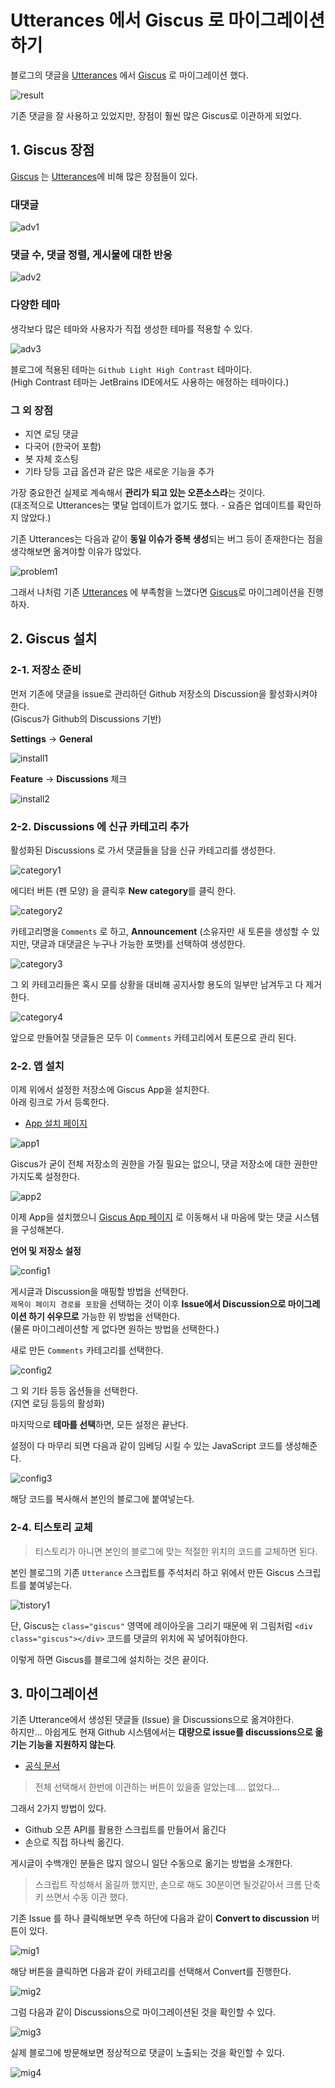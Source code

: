 # Utterances 에서 Giscus 로 마이그레이션하기

블로그의 댓글을 [Utterances](https://utteranc.es/) 에서 [Giscus](https://giscus.app/ko) 로 마이그레이션 했다.  

![result](./images/result.jpeg)

기존 댓글을 잘 사용하고 있었지만, 장점이 훨씬 많은 Giscus로 이관하게 되었다.

## 1. Giscus 장점

[Giscus](https://giscus.app/ko) 는 [Utterances](https://utteranc.es/)에 비해 많은 장점들이 있다.

### 대댓글

![adv1](./images/adv1.png)

### 댓글 수, 댓글 정렬, 게시물에 대한 반응

![adv2](./images/adv2.png)

### 다양한 테마

생각보다 많은 테마와 사용자가 직접 생성한 테마를 적용할 수 있다.

![adv3](./images/adv3.png)

블로그에 적용된 테마는 `Github Light High Contrast` 테마이다.  
(High Contrast 테마는 JetBrains IDE에서도 사용하는 애정하는 테마이다.)  

### 그 외 장점

- 지연 로딩 댓글 
- 다국어 (한국어 포함) 
- 봇 자체 호스팅 
- 기타 당등 고급 옵션과 같은 많은 새로운 기능을 추가

가장 중요한건 실제로 계속해서 **관리가 되고 있는 오픈소스라**는 것이다.  
(대조적으로 Utterances는 몇달 업데이트가 없기도 했다. - 요즘은 업데이트를 확인하지 않았다.)

기존 Utterances는 다음과 같이 **동일 이슈가 중복 생성**되는 버그 등이 존재한다는 점을 생각해보면 옮겨야할 이유가 많았다.

![problem1](./images/problem1.png)

그래서 나처럼 기존 [Utterances](https://utteranc.es/) 에 부족함을 느꼈다면 [Giscus](https://giscus.app/ko)로 마이그레이션을 진행하자.

## 2. Giscus 설치

### 2-1. 저장소 준비

먼저 기존에 댓글을 issue로 관리하던 Github 저장소의 Discussion을 활성화시켜야 한다.  
(Giscus가 Github의 Discussions 기반)  

**Settings** -> **General**

![install1](./images/install1.png)

**Feature** -> **Discussions** 체크

![install2](./images/install2.png)

### 2-2. Discussions 에 신규 카테고리 추가

활성화된 Discussions 로 가서 댓글들을 담을 신규 카테고리를 생성한다.

![category1](./images/category1.png)

에디터 버튼 (펜 모양) 을 클릭후 **New category**를 클릭 한다.

![category2](./images/category2.png)

카테고리명을 `Comments` 로 하고, **Announcement** (소유자만 새 토론을 생성할 수 있지만, 댓글과 대댓글은 누구나 가능한 포맷)를 선택하여 생성한다.

![category3](./images/category3.png)

그 외 카테고리들은 혹시 모를 상황을 대비해 공지사항 용도의 일부만 남겨두고 다 제거한다.

![category4](./images/category4.png)

앞으로 만들어질 댓글들은 모두 이 `Comments` 카테고리에서 토론으로 관리 된다.

### 2-2. 앱 설치

이제 위에서 설정한 저장소에 Giscus App을 설치한다.  
아래 링크로 가서 등록한다.

- [App 설치 페이지](https://giscus.app/ko)

![app1](./images/app1.png)

Giscus가 굳이 전체 저장소의 권한을 가질 필요는 없으니, 댓글 저장소에 대한 권한만 가지도록 설정한다.

![app2](./images/app2.png)
 
이제 App을 설치했으니 [Giscus App 페이지](https://giscus.app/) 로 이동해서 내 마음에 맞는 댓글 시스템을 구성해본다.

**언어 및 저장소 설정**

![config1](./images/config1.png)

게시글과 Discussion을 매핑할 방법을 선택한다.  
`제목이 페이지 경로를 포함`을 선택하는 것이 이후 **Issue에서 Discussion으로 마이그레이션 하기 쉬우므로** 가능한 위 방법을 선택한다.  
(물론 마이그레이션할 게 없다면 원하는 방법을 선택한다.)  

새로 만든 `Comments` 카테고리를 선택한다.

![config2](./images/config2.png)

그 외 기타 등등 옵션들을 선택한다.  
(지연 로딩 등등의 활성화)  
  
마지막으로 **테마를 선택**하면, 모든 설정은 끝난다. 
  
설정이 다 마무리 되면 다음과 같이 임베딩 시킬 수 있는 JavaScript 코드를 생성해준다.

![config3](./images/config3.png)

해당 코드를 복사해서 본인의 블로그에 붙여넣는다.

### 2-4. 티스토리 교체

> 티스토리가 아니면 본인의 블로그에 맞는 적절한 위치의 코드를 교체하면 된다.

본인 블로그의 기존 `Utterance` 스크립트를 주석처리 하고 위에서 만든 Giscus 스크립트를 붙여넣는다.

![tistory1](./images/tistory1.png)

단, Giscus는 `class="giscus"` 영역에 레이아웃을 그리기 때문에 위 그림처럼 `<div class="giscus"></div>` 코드를 댓글의 위치에 꼭 넣어줘야한다.

이렇게 하면 Giscus를 블로그에 설치하는 것은 끝이다.  

## 3. 마이그레이션

기존 Utterance에서 생성된 댓글들 (Issue) 을 Discussions으로 옮겨야한다.  
하지만... 아쉽게도 현재 Github 시스템에서는 **대량으로 issue를 discussions으로 옮기는 기능을 지원하지 않는다**.  

- [공식 문서](https://docs.github.com/en/discussions/managing-discussions-for-your-community/moderating-discussions#converting-an-issue-to-a-discussion)

> 전체 선택해서 한번에 이관하는 버튼이 있을줄 알았는데.... 없었다...  

그래서 2가지 방법이 있다.

- Github 오픈 API를 활용한 스크립트를 만들어서 옮긴다
- 손으로 직접 하나씩 옮긴다.

게시글이 수백개인 분들은 많지 않으니 일단 수동으로 옮기는 방법을 소개한다.

> 스크립트 작성해서 옮길까 했지만, 손으로 해도 30분이면 될것같아서 크롬 단축키 쓰면서 수동 이관 했다.

기존 Issue 를 하나 클릭해보면 우측 하단에 다음과 같이 **Convert to discussion** 버튼이 있다.

![mig1](./images/mig1.png)

해당 버튼을 클릭하면 다음과 같이 카테고리를 선택해서 Convert를 진행한다.

![mig2](./images/mig2.png)

그럼 다음과 같이 Discussions으로 마이그레이션된 것을 확인할 수 있다.

![mig3](./images/mig3.png)

실제 블로그에 방문해보면 정상적으로 댓글이 노출되는 것을 확인할 수 있다.

![mig4](./images/mig4.png)



